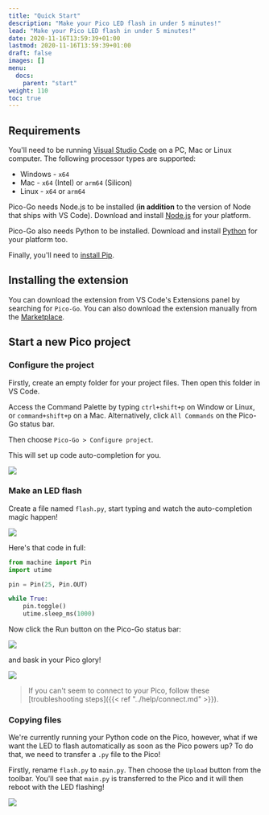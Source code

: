 ```yaml
---
title: "Quick Start"
description: "Make your Pico LED flash in under 5 minutes!"
lead: "Make your Pico LED flash in under 5 minutes!"
date: 2020-11-16T13:59:39+01:00
lastmod: 2020-11-16T13:59:39+01:00
draft: false
images: []
menu:
  docs:
    parent: "start"
weight: 110
toc: true
---
```


## Requirements

You'll need to be running [Visual Studio Code](https://code.visualstudio.com/) on a PC, Mac or Linux computer. The following processor types are supported:

* Windows - `x64`
* Mac - `x64` (Intel) or `arm64` (Silicon)
* Linux - `x64` or `arm64`

Pico-Go needs Node.js to be installed (**in addition** to the version of Node that ships with VS Code).  Download and install [Node.js](https://nodejs.org/) for your platform.

Pico-Go also needs Python to be installed. Download and install [Python](https://www.python.org/downloads/) for your platform too.

Finally, you'll need to [install Pip](https://pip.pypa.io/en/stable/installing/).

## Installing the extension

You can download the extension from VS Code's Extensions panel by searching for `Pico-Go`. You can also download the extension manually from the [Marketplace](https://marketplace.visualstudio.com/items?itemName=ChrisWood.pico-go).

## Start a new Pico project

### Configure the project

Firstly, create an empty folder for your project files. Then open this folder in VS Code.

Access the Command Palette by typing `ctrl+shift+p` on Window or Linux, or `command+shift+p` on a Mac. Alternatively, click `All Commands` on the Pico-Go status bar.

Then choose `Pico-Go > Configure project`.

This will set up code auto-completion for you.

<img src="/images/configure-project.gif" class="anim"/>

### Make an LED flash

Create a file named `flash.py`, start typing and watch the auto-completion magic happen!

<img src="/images/autocomplete.gif" class="anim"/>

Here's that code in full:

```python
from machine import Pin
import utime

pin = Pin(25, Pin.OUT)

while True:
    pin.toggle()
    utime.sleep_ms(1000)

```

Now click the Run button on the Pico-Go status bar:

<img src="/images/run.gif" class="anim"/>

and bask in your Pico glory!

<img src="/images/flash.gif" class="anim"/>

> If you can't seem to connect to your Pico, follow these [troubleshooting steps]({{< ref "../help/connect.md" >}}).

### Copying files

We're currently running your Python code on the Pico, however, what if we want the LED to flash automatically as soon as the Pico powers up? To do that, we need to transfer a `.py` file to the Pico!

Firstly, rename `flash.py` to `main.py`. Then choose the `Upload` button from the toolbar. You'll see that `main.py` is transferred to the Pico and it will then reboot with the LED flashing!

<img src="/images/upload.gif" class="anim"/>